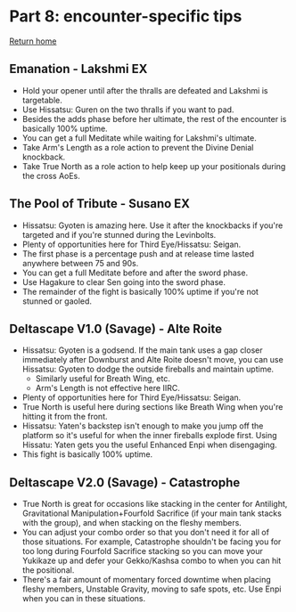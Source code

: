 
<a id="header"></a>
# Part 8: encounter-specific tips

[Return home](../)

## Emanation - Lakshmi EX
- Hold your opener until after the thralls are defeated and Lakshmi is targetable.
- Use Hissatsu: Guren on the two thralls if you want to pad.
- Besides the adds phase before her ultimate, the rest of the encounter is basically 100% uptime.
- You can get a full Meditate while waiting for Lakshmi's ultimate.
- Take Arm's Length as a role action to prevent the Divine Denial knockback.
- Take True North as a role action to help keep up your positionals during the cross AoEs.

## The Pool of Tribute - Susano EX
- Hissatsu: Gyoten is amazing here. Use it after the knockbacks if you're targeted and if you're stunned during the Levinbolts.
- Plenty of opportunities here for Third Eye/Hissatsu: Seigan.
- The first phase is a percentage push and at release time lasted anywhere between 75 and 90s. 
- You can get a full Meditate before and after the sword phase.
- Use Hagakure to clear Sen going into the sword phase.
- The remainder of the fight is basically 100% uptime if you're not stunned or gaoled.

## Deltascape V1.0 (Savage) - Alte Roite
- Hissatsu: Gyoten is a godsend. If the main tank uses a gap closer immediately after Downburst and Alte Roite doesn't move, you can use Hissatsu: Gyoten to dodge the outside fireballs and maintain uptime.
    - Similarly useful for Breath Wing, etc.
    - Arm's Length is not effective here IIRC.
- Plenty of opportunities here for Third Eye/Hissatsu: Seigan.
- True North is useful here during sections like Breath Wing when you're hitting it from the front.
- Hissatsu: Yaten's backstep isn't enough to make you jump off the platform so it's useful for when the inner fireballs explode first. Using Hissatu: Yaten gets you the useful Enhanced Enpi when disengaging.
- This fight is basically 100% uptime.

## Deltascape V2.0 (Savage) - Catastrophe
- True North is great for occasions like stacking in the center for Antilight, Gravitational Manipulation+Fourfold Sacrifice (if your main tank stacks with the group), and when stacking on the fleshy members.
- You can adjust your combo order so that you don't need it for all of those situations. For example, Catastrophe shouldn't be facing you for too long during Fourfold Sacrifice stacking so you can move your Yukikaze up and defer your Gekko/Kashsa combo to when you can hit the positional.
- There's a fair amount of momentary forced downtime when placing fleshy members, Unstable Gravity, moving to safe spots, etc. Use Enpi when you can in these situations.
